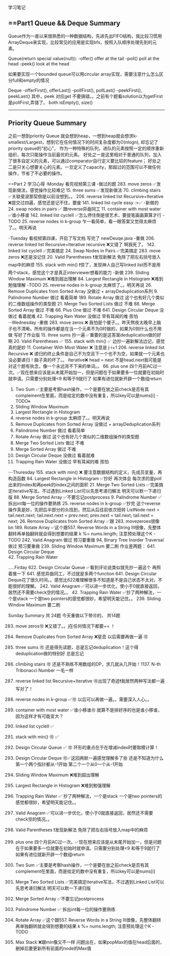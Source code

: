 学习笔记

==Part1
Queue && Deque Summary
-------------------------
Queue作为一直以来很熟悉的一种数据结构，先进先出FIFO结构，我比较习惯用ArrayDeque来实现，比较常见的应用是实现bfs，按照入队顺序处理先到的元素。

Queue(return special value(null)):
-offer() offer at the tail
-poll() poll at the head
-peek() look at the head

如果要实现一个bounded queue可以用circular array实现，需要注意什么怎么区分full和empty的情况

Deque
-offerFirst(), offerLast()
-pollFirst(), pollLast()
-peekFirst(), peekLast()
其中，peek 对应get 不要搞错。。之前有个题看solution以为getFirst 是pollFirst,弄错了。
both isEmpty(), size()

-------------------------
Priority Queue Summary
-------------------------
之前一想到priority Queue 就会想到heap，一想到heap就会想求k-smallest/Largest，想到它在任何情况下的时间复杂度都为O(nlogn), 却忘记了priority queue的“初心”， 作为一种特殊的队列，进队的元素按照一定的顺序重新组织，每次只能操作当前最优的元素。 好处之一是这里相对于普通的队列，加入了很多自定义的元素，可以通过comparator自行定义要比较的feature； 好处之二是只关心想要关心的元素。一旦定义了capacity，那超过的范围可以不做任何操作，节省了不必要的操作。

==Part 2
学习心得
·Monday
看完视频第三课
-做过的题
283. move zeros ✅发现新做法，感觉操作比较难记
15. three sums ✅发现新做法
70. climbing stairs ✅关联斐波那契倒是以前没想到。。
206. reverse linked list Recursive+Iterative ❌提交过四遍，感觉还是记不住，要废
141. linked list cycle easy :>✅
-新做的
24. swap nodes in pairs ✅ 跟reverse异曲同工
11. container with most water ✅谁小移谁
142. linked list cycleII ✅怎么停住倒是很艺术，要提笔画画算算才行
-TODO
25. reverse nodes in k-group 乍一看简单，看一眼答案又觉得太麻烦了。。明天再说

··Tuesday
看视频第四课，开启了写文档 写完了 newDeuqe.java
-重做
206. reverse linked list Recursive+Iterative recursive ❌又错了 啊我死了。
142. linked list cycleII ✅完美搞定
24. Swap Nodes in Pairs ✅完美搞定
283. move zeros ❌还是没记住
20. Valid Parentheses ❗️发现新解法 免除了把左右括号放入map中的麻烦
155. stack with min() ❗️惊了，发现神人自己写linked list而不是用两个stack，感觉这个才是真正interviewer想看的能力
-新做
239. Sliding Window Maximum ❌难到超出理解
84. Largest Rectangle in Histogram ❌难到勉强理解
-TODO
25. reverse nodes in k-group 太麻烦了。。明天再说
26. Remove Duplicates from Sorted Array 没做过   + arrayDeduplication系列
9. 	Palindrome Number 做过 看着简单 
189. Rotate Array 做过  这个也有好几个类似的二维数组操作的类型题
21. Merge Two Sorted Lists 做过 不难
88. Merge Sorted Array  做过 不难
66. Plus One 做过 不难
641. Design Circular Deque  没做过 看着就难 
42. Trapping Rain Water 没做过 早有耳闻的难 孩怕
···Wednesday
-重做
283. move zeros ❌ 我怕是个傻子。。昨天熬夜太晚早上脑子也不清晰。所有的操作都是在当一个元素不为0时做的，如果为0则什么也不用做 写好了作业版
15. three sums 抄一遍 ✅重要的是这答案deduplication做的好啊
20. Valid Parentheses ✅
155. stack with min() ✅ 边抄一遍新解法边记，感觉真的是妙
11.  Container With Most Water ❌ 注意是 j-i+1
206. reverse linked list Recursive ❌ 递归的终止条件是自己不为空且下一个也不为空，如果就一个元素也没必要递归！脑子真的坏了。。 Iterative❌ head = next 不是head.next我可能是对这个题有执念，像一个永远背不下来的单词。。
66. plus one 四个月前AC过一次。✅现在想来应该是从末尾开始加一，但是问题在于如果要多一位就要在初始时就申请。只需要分别处理<9 和等于9就行了 如果有进位就新开辟一个数组return
1. Two Sum ✅主要是考察hash操作，一个是要在放之前check是否有其complement在里面，而是给定的数中没有重复，所以key可以是nums[i]
-TODO⏸
239. Sliding Window Maximum 
84. Largest Rectangle in Histogram 
25. reverse nodes in k-group 太麻烦了。。明天再说
26. Remove Duplicates from Sorted Array 没做过   + arrayDeduplication系列
9. 	Palindrome Number 做过 看着简单 
189. Rotate Array 做过  这个也有好几个类似的二维数组操作的类型题
21. Merge Two Sorted Lists 做过 不难
88. Merge Sorted Array  做过 不难
641. Design Circular Deque  没做过 看着就难 
42. Trapping Rain Water 没做过 早有耳闻的难 孩怕

····Thuresday
155. stack with min() ❌ 要注意数据结构的定义，先成员变量，再构造函数
84. Largest Rectangle in Histogram  ✅抄好 再次体会 每次求的是poll出来的index和再peek的index之间的面积
21. Merge Two Sorted Lists ✅完美搞定iterative写法，不过遇到Linked List可以先思考递归解法 明天可以默一下递归版
88. Merge Sorted Array ✅不要忘记postprocess
9. Palindrome Number ✅ 拆出int每一位的操作要熟练
25. reverse nodes in k-group ✅抄完 这个reverse 操作真是妙，先把后半部分的头找到，然后从后往前依次扭转
 ListNode next = tail.next.next;
                tail.next.next = prev.next;
                prev.next = tail.next;
                tail.next = next;
26. Remove Duplicates from Sorted Array ✅跟 283. movezeroes很像 bn
189. Rotate Array ✅这个跟557. Reverse Words in a String III很像，先整体翻转再单独翻转就会得到想要的结果
        k %= nums.length;
注意预处理这个K
-TODO
242. Valid Anagram 做过 预习要重做
94. Binary Tree Inorder Traversal 做过 预习要重做
239. Sliding Window Maximum 要二刷
作业差两题：
641. Design Circular Deque  
42. Trapping Rain Water 

.....Firday
622. Design Circular Queue ✅看到评论说类似就先抄一遍这个 再照着推一下 641. 感觉异曲同工，不过就是多两个function
641. Design Circular Deque花了很久时间。。感觉比622难理解很多不知道是不是自己状态不太对。不能很好的理解。
242. Valid Anagram ✅可以进一步优化，使小于0就直接返回，居然还不需要check空的情况。。
42. Trapping Rain Water ✅抄了两种解法，一个是stack 一个是two pointers的感觉都很妙，希望明天能记住。。
239. Sliding Window Maximum 要二刷

Sunday Summary
共 24题 今天重做以下带🉑️的， 共14题

283. move zeros🉑 ❌又错了。。j在任何情况下都要++ ！
26. Remove Duplicates from Sorted Array ❌窒息 以后需要再做一遍 🉑️
15. three sums 🉑️ 还是得先读题，总是忘记deduplication！这个得deduplication做的特别好 总是忘记
70. climbing stairs 🉑 还是不熟练不用数组的DP，求几就从几开始！1137. N-th Tribonacci Number 一毛一样
206. reverse linked list Recursive+Iterative 🉑出现了奇迹❗️我居然两种写法都一遍写对了！
25. reverse nodes in k-group ✅🉑️ 以后可以再做一遍。。需要深入人心。。
11. container with most water ✅谁小移谁🉑 就算不是排好序的也是谁小移谁，因为这样才有可能变大？
142. linked list cycleII ✅
155. stack with min() 🉑 ✅ 
622. Design Circular Queue ✅ 🉑️ 环形的重点在于在增减index时要取模计算！
641. Design Circular Deque 🉑️✅这回再默一遍感觉理解多了些 还是不知道为什么第一个两个指针都从-1开始 第二个一个从0一个从-1开始

239. Sliding Window Maximum ❌难到超出理解 
84. Largest Rectangle in Histogram ❌难到勉强理解 
42. Trapping Rain Water ✅ 抄了两种解法，一个是stack 一个是two pointers的感觉都很妙，希望明天能记住。。

242. Valid Anagram ✅可以进一步优化，使小于0就直接返回，居然还不需要check空的情况。。
20. Valid Parentheses ❗️发现新解法 免除了把左右括号放入map中的麻烦
66. plus one 四个月前AC过一次。✅现在想来应该是从末尾开始加一，但是问题在于如果要多一位就要在初始时就申请。只需要分别处理<9 和等于9就行了 如果有进位就新开辟一个数组return
1. Two Sum ✅主要是考察hash操作，一个是要在放之前check是否有其complement在里面，而是给定的数中没有重复，所以key可以是nums[i]
21. Merge Two Sorted Lists ✅完美搞定iterative写法，不过遇到Linked List可以先思考递归解法 明天可以默一下递归版
88. Merge Sorted Array ✅不要忘记postprocess
9. Palindrome Number ✅ 拆出int每一位的操作要熟练
189. Rotate Array ✅这个跟557. Reverse Words in a String III很像，先整体翻转再单独翻转就会得到想要的结果
        k %= nums.length;
注意预处理这个K 
-TODO
716. Max Stack ❌跟min像又不一样 问题出在，如果popMax的值在head后面的，删掉后要更新所有前面的node的Max值


